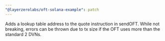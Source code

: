 ```yaml
---
"@layerzerolabs/oft-solana-example": patch
---
```


Adds a lookup table address to the quote instruction in sendOFT. While not breaking, errors can be thrown due to tx size if the OFT uses more than the standard 2 DVNs.
